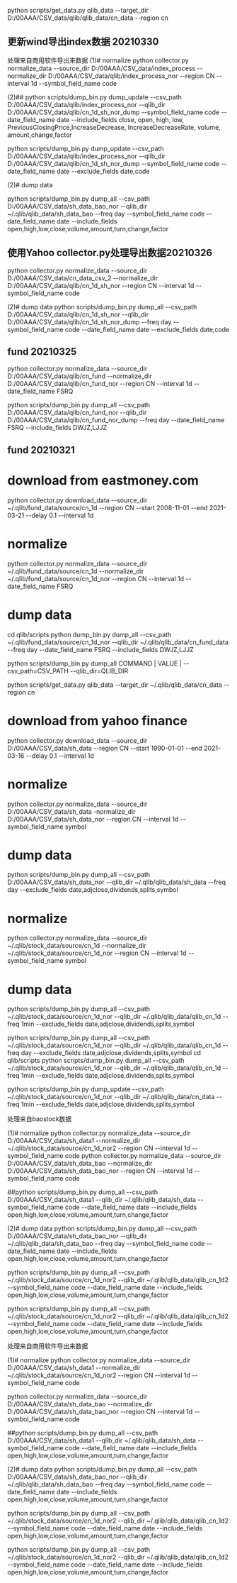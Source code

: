 python scripts/get_data.py qlib_data --target_dir D:/00AAA/CSV_data/qlib/qlib_data/cn_data --region cn
## 更新wind导出index数据 20210330
处理来自商用软件导出来数据
(1)# normalize
python collector.py normalize_data --source_dir D:/00AAA/CSV_data/index_process --normalize_dir D:/00AAA/CSV_data/qlib/index_process_nor --region CN --interval 1d --symbol_field_name code

(2)##
python scripts/dump_bin.py dump_update --csv_path D:/00AAA/CSV_data/qlib/index_process_nor --qlib_dir D:/00AAA/CSV_data/qlib/cn_1d_sh_nor_dump --symbol_field_name code --date_field_name date --include_fields close, open, high, low, PreviousClosingPrice,IncreaseDecrease, IncreaseDecreaseRate, volume, amount,change,factor

python scripts/dump_bin.py dump_update --csv_path D:/00AAA/CSV_data/qlib/index_process_nor --qlib_dir D:/00AAA/CSV_data/qlib/cn_1d_sh_nor_dump --symbol_field_name code --date_field_name date --exclude_fields date,code

(2)# dump data


python scripts/dump_bin.py dump_all --csv_path D:/00AAA/CSV_data/sh_data_bao_nor --qlib_dir ~/.qlib/qlib_data/sh_data_bao --freq day --symbol_field_name code --date_field_name date --include_fields open,high,low,close,volume,amount,turn,change,factor


## 使用Yahoo collector.py处理导出数据20210326
python collector.py normalize_data --source_dir D:/00AAA/CSV_data/cn_data_csv_2 --normalize_dir D:/00AAA/CSV_data/qlib/cn_1d_sh_nor --region CN --interval 1d --symbol_field_name code


(2)# dump data
python scripts/dump_bin.py dump_all --csv_path D:/00AAA/CSV_data/qlib/cn_1d_sh_nor --qlib_dir D:/00AAA/CSV_data/qlib/cn_1d_sh_nor_dump --freq day --symbol_field_name code --date_field_name date  --exclude_fields date,code


## fund 20210325
python collector.py normalize_data --source_dir D:/00AAA/CSV_data/qlib/cn_fund --normalize_dir D:/00AAA/CSV_data/qlib/cn_fund_nor --region CN --interval 1d --date_field_name FSRQ


python scripts/dump_bin.py dump_all --csv_path D:/00AAA/CSV_data/qlib/cn_fund_nor --qlib_dir D:/00AAA/CSV_data/qlib/cn_fund_nor_dump --freq day --date_field_name FSRQ --include_fields DWJZ,LJJZ





## fund 20210321
# download from eastmoney.com
python collector.py download_data --source_dir ~/.qlib/fund_data/source/cn_1d --region CN --start 2008-11-01 --end 2021-03-21 --delay 0.1 --interval 1d

# normalize
python collector.py normalize_data --source_dir ~/.qlib/fund_data/source/cn_1d --normalize_dir ~/.qlib/fund_data/source/cn_1d_nor --region CN --interval 1d --date_field_name FSRQ

# dump data
cd qlib/scripts
python dump_bin.py dump_all --csv_path ~/.qlib/fund_data/source/cn_1d_nor --qlib_dir ~/.qlib/qlib_data/cn_fund_data --freq day --date_field_name FSRQ --include_fields DWJZ,LJJZ



python scripts/dump_bin.py dump_all COMMAND | VALUE | --csv_path=CSV_PATH --qlib_dir=QLIB_DIR <flags>

python scripts/get_data.py qlib_data --target_dir ~/.qlib/qlib_data/cn_data --region cn



# download from yahoo finance
python collector.py download_data --source_dir D:/00AAA/CSV_data/sh_data --region CN --start 1990-01-01 --end 2021-03-16 --delay 0.1 --interval 1d

# normalize
python collector.py normalize_data --source_dir D:/00AAA/CSV_data/sh_data -normalize_dir D:/00AAA/CSV_data/sh_data_nor --region CN --interval 1d --symbol_field_name symbol

# dump data
python scripts/dump_bin.py dump_all --csv_path D:/00AAA/CSV_data/sh_data_nor --qlib_dir ~/.qlib/qlib_data/sh_data --freq day --exclude_fields date,adjclose,dividends,splits,symbol



# normalize
python collector.py normalize_data --source_dir ~/.qlib/stock_data/source/cn_1d --normalize_dir ~/.qlib/stock_data/source/cn_1d_nor --region CN --interval 1d --symbol_field_name symbol

# dump data
python scripts/dump_bin.py dump_all --csv_path ~/.qlib/stock_data/source/cn_1d_nor --qlib_dir ~/.qlib/qlib_data/qlib_cn_1d --freq 1min --exclude_fields date,adjclose,dividends,splits,symbol


python scripts/dump_bin.py dump_all --csv_path ~/.qlib/stock_data/source/cn_1d_nor --qlib_dir ~/.qlib/qlib_data/qlib_cn_1d --freq day --exclude_fields date,adjclose,dividends,splits,symbol
cd qlib/scripts
python scripts/dump_bin.py dump_all --csv_path ~/.qlib/stock_data/source/cn_1d_nor --qlib_dir ~/.qlib/qlib_data/qlib_cn_1d --freq 1min --exclude_fields date,adjclose,dividends,splits,symbol


python scripts/dump_bin.py dump_update --csv_path ~/.qlib/stock_data/source/cn_1d_nor --qlib_dir ~/.qlib/qlib_data/cn_data --freq 1min --exclude_fields date,adjclose,dividends,splits,symbol

处理来自baostock数据

(1)# normalize
python collector.py normalize_data --source_dir D:/00AAA/CSV_data/sh_data1 --normalize_dir ~/.qlib/stock_data/source/cn_1d_nor2 --region CN --interval 1d --symbol_field_name code
python collector.py normalize_data --source_dir D:/00AAA/CSV_data/sh_data_bao --normalize_dir D:/00AAA/CSV_data/sh_data_bao_nor --region CN --interval 1d --symbol_field_name code

##python scripts/dump_bin.py dump_all --csv_path D:/00AAA/CSV_data/sh_data1 --qlib_dir ~/.qlib/qlib_data/sh_data --symbol_field_name code --date_field_name date --include_fields open,high,low,close,volume,amount,turn,change,factor

(2)# dump data
python scripts/dump_bin.py dump_all --csv_path D:/00AAA/CSV_data/sh_data_bao_nor --qlib_dir ~/.qlib/qlib_data/sh_data_bao --freq day --symbol_field_name code --date_field_name date --include_fields open,high,low,close,volume,amount,turn,change,factor


python scripts/dump_bin.py dump_all --csv_path ~/.qlib/stock_data/source/cn_1d_nor2 --qlib_dir ~/.qlib/qlib_data/qlib_cn_1d2  --symbol_field_name code --date_field_name date --include_fields open,high,low,close,volume,amount,turn,change,factor


python scripts/dump_bin.py dump_all --csv_path ~/.qlib/stock_data/source/cn_1d_nor2 --qlib_dir ~/.qlib/qlib_data/qlib_cn_1d2  --symbol_field_name code --date_field_name date --include_fields open,high,low,close,volume,amount,turn,change,factor


处理来自商用软件导出来数据

(1)# normalize
python collector.py normalize_data --source_dir D:/00AAA/CSV_data/sh_data1 --normalize_dir ~/.qlib/stock_data/source/cn_1d_nor2 --region CN --interval 1d --symbol_field_name code

python collector.py normalize_data --source_dir D:/00AAA/CSV_data/sh_data_bao --normalize_dir D:/00AAA/CSV_data/sh_data_bao_nor --region CN --interval 1d --symbol_field_name code

##python scripts/dump_bin.py dump_all --csv_path D:/00AAA/CSV_data/sh_data1 --qlib_dir ~/.qlib/qlib_data/sh_data --symbol_field_name code --date_field_name date --include_fields open,high,low,close,volume,amount,turn,change,factor

(2)# dump data
python scripts/dump_bin.py dump_all --csv_path D:/00AAA/CSV_data/sh_data_bao_nor --qlib_dir ~/.qlib/qlib_data/sh_data_bao --freq day --symbol_field_name code --date_field_name date --include_fields open,high,low,close,volume,amount,turn,change,factor


python scripts/dump_bin.py dump_all --csv_path ~/.qlib/stock_data/source/cn_1d_nor2 --qlib_dir ~/.qlib/qlib_data/qlib_cn_1d2  --symbol_field_name code --date_field_name date --include_fields open,high,low,close,volume,amount,turn,change,factor


python scripts/dump_bin.py dump_all --csv_path ~/.qlib/stock_data/source/cn_1d_nor2 --qlib_dir ~/.qlib/qlib_data/qlib_cn_1d2  --symbol_field_name code --date_field_name date --include_fields open,high,low,close,volume,amount,turn,change,factor
